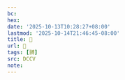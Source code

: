 ```yaml
---
bc:
hex:
date: '2025-10-13T10:28:27+08:00'
lastmod: '2025-10-14T21:46:45-08:00'
title: 􄭸
url: 􄭸
tags: [䎔]
src: DCCV
note:
---
```

